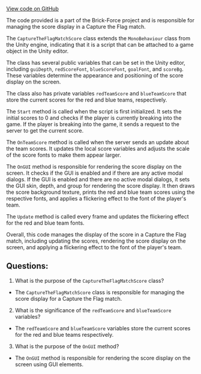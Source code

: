 [View code on GitHub](https://github.com/TieHaxJan/Brick-Force/Assembly-CSharp\CaptureTheFlagMatchScore.cs)

The code provided is a part of the Brick-Force project and is responsible for managing the score display in a Capture the Flag match. 

The `CaptureTheFlagMatchScore` class extends the `MonoBehaviour` class from the Unity engine, indicating that it is a script that can be attached to a game object in the Unity editor. 

The class has several public variables that can be set in the Unity editor, including `guiDepth`, `redScoreFont`, `blueScoreFont`, `goalFont`, and `scoreBg`. These variables determine the appearance and positioning of the score display on the screen. 

The class also has private variables `redTeamScore` and `blueTeamScore` that store the current scores for the red and blue teams, respectively. 

The `Start` method is called when the script is first initialized. It sets the initial scores to 0 and checks if the player is currently breaking into the game. If the player is breaking into the game, it sends a request to the server to get the current score. 

The `OnTeamScore` method is called when the server sends an update about the team scores. It updates the local score variables and adjusts the scale of the score fonts to make them appear larger. 

The `OnGUI` method is responsible for rendering the score display on the screen. It checks if the GUI is enabled and if there are any active modal dialogs. If the GUI is enabled and there are no active modal dialogs, it sets the GUI skin, depth, and group for rendering the score display. It then draws the score background texture, prints the red and blue team scores using the respective fonts, and applies a flickering effect to the font of the player's team. 

The `Update` method is called every frame and updates the flickering effect for the red and blue team fonts. 

Overall, this code manages the display of the score in a Capture the Flag match, including updating the scores, rendering the score display on the screen, and applying a flickering effect to the font of the player's team.
## Questions: 
 1. What is the purpose of the `CaptureTheFlagMatchScore` class?
- The `CaptureTheFlagMatchScore` class is responsible for managing the score display for a Capture the Flag match.

2. What is the significance of the `redTeamScore` and `blueTeamScore` variables?
- The `redTeamScore` and `blueTeamScore` variables store the current scores for the red and blue teams respectively.

3. What is the purpose of the `OnGUI` method?
- The `OnGUI` method is responsible for rendering the score display on the screen using GUI elements.